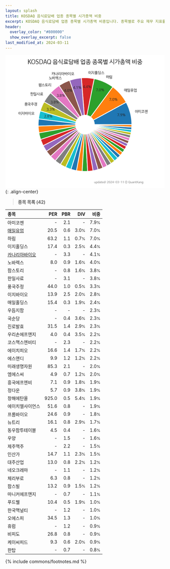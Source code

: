 ```yaml
---
layout: splash
title: KOSDAQ 음식료담배 업종 종목별 시가총액 비중
excerpt: KOSDAQ 음식료담배 업종 종목별 시가총액 비중입니다. 종목별로 주요 재무 지표를 함께 표시합니다.
header:
  overlay_color: "#800000"
  show_overlay_excerpt: false
last_modified_at: 2024-03-11
---
```



![KOSDAQ 음식료담배 업종 종목별 시가총액 비중](/stats/sector/images/kosdaq_업종_음식료담배_종목.png){: .align-center}


> **종목 목록 (42)**<a id="list"></a>

| **종목** | **PER** | **PBR** | **DIV** | **비중** |
| :------- | ------: | ------: | ------: | -------: |
| 아미코젠 | - | 2.1 | - | 7.9<small>%</small> |
| [매일유업](/267980/) | 20.5 | 0.6 | 3.0<small>%</small> | 7.0<small>%</small> |
| 하림 | 63.2 | 1.1 | 0.7<small>%</small> | 7.0<small>%</small> |
| 이지홀딩스 | 17.4 | 0.3 | 2.5<small>%</small> | 4.4<small>%</small> |
| [카나리아바이오](/016790/) | - | 3.3 | - | 4.1<small>%</small> |
| 노바렉스 | 8.0 | 0.9 | 1.6<small>%</small> | 4.0<small>%</small> |
| 팜스토리 | - | 0.8 | 1.6<small>%</small> | 3.8<small>%</small> |
| 한일사료 | - | 3.1 | - | 3.8<small>%</small> |
| 풍국주정 | 44.0 | 1.0 | 0.5<small>%</small> | 3.3<small>%</small> |
| 이지바이오 | 13.9 | 2.5 | 2.0<small>%</small> | 2.8<small>%</small> |
| 매일홀딩스 | 15.4 | 0.3 | 1.9<small>%</small> | 2.4<small>%</small> |
| 우듬지팜 | - | - | - | 2.3<small>%</small> |
| 국순당 | - | 0.4 | 3.6<small>%</small> | 2.3<small>%</small> |
| 진로발효 | 31.5 | 1.4 | 2.9<small>%</small> | 2.3<small>%</small> |
| 우리손에프앤지 | 4.0 | 0.4 | 3.5<small>%</small> | 2.2<small>%</small> |
| 코스맥스엔비티 | - | 2.3 | - | 2.2<small>%</small> |
| 에이치피오 | 16.6 | 1.4 | 1.7<small>%</small> | 2.2<small>%</small> |
| 에스앤디 | 9.9 | 1.2 | 1.2<small>%</small> | 2.2<small>%</small> |
| 미래생명자원 | 85.3 | 2.1 | - | 2.0<small>%</small> |
| 엠에스씨 | 4.9 | 0.7 | 1.2<small>%</small> | 2.0<small>%</small> |
| 흥국에프엔비 | 7.1 | 0.9 | 1.8<small>%</small> | 1.9<small>%</small> |
| 정다운 | 5.7 | 0.9 | 3.8<small>%</small> | 1.9<small>%</small> |
| 창해에탄올 | 925.0 | 0.5 | 5.4<small>%</small> | 1.9<small>%</small> |
| 에이치엘사이언스 | 51.6 | 0.8 | - | 1.9<small>%</small> |
| 프롬바이오 | 24.6 | 0.9 | - | 1.8<small>%</small> |
| 뉴트리 | 16.1 | 0.8 | 2.9<small>%</small> | 1.7<small>%</small> |
| 동우팜투테이블 | 4.5 | 0.4 | - | 1.6<small>%</small> |
| 우양 | - | 1.5 | - | 1.6<small>%</small> |
| 제주맥주 | - | 2.2 | - | 1.5<small>%</small> |
| 인산가 | 14.7 | 1.1 | 2.3<small>%</small> | 1.5<small>%</small> |
| 대주산업 | 13.0 | 0.8 | 2.2<small>%</small> | 1.2<small>%</small> |
| 네오크레마 | - | 1.1 | - | 1.2<small>%</small> |
| 체리부로 | 6.3 | 0.8 | - | 1.2<small>%</small> |
| 팜스빌 | 13.2 | 0.9 | 1.5<small>%</small> | 1.2<small>%</small> |
| 마니커에프앤지 | - | 0.7 | - | 1.1<small>%</small> |
| 푸드웰 | 10.4 | 0.5 | 1.9<small>%</small> | 1.0<small>%</small> |
| 한국맥널티 | - | 1.2 | - | 1.0<small>%</small> |
| 오에스피 | 34.5 | 1.3 | - | 1.0<small>%</small> |
| 휴럼 | - | 1.2 | - | 0.9<small>%</small> |
| 비피도 | 26.8 | 0.8 | - | 0.9<small>%</small> |
| 케이씨피드 | 9.3 | 0.6 | 2.0<small>%</small> | 0.9<small>%</small> |
| 한탑 | - | 0.7 | - | 0.8<small>%</small> |

{% include commons/footnotes.md %}